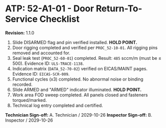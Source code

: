 # ATP: 52-A1-01 - Door Return-To-Service Checklist
**Revision:** 1.1.0

1.  Slide DISARMED flag and pin verified installed. **HOLD POINT.**
2.  Door rigging completed and verified per `PROC_52-10-01`. All rigging pins removed and accounted for.
3.  Seal leak test (`PROC_52-60-01`) completed. Result: `485` sccm/m (must be ≤ 500). Evidence ID: `ULS-TRACE-1138`.
4.  Indication matrix (`DATA_52-70-02`) verified on EICAS/MAINT pages. Evidence ID: `EICAS-SCR-009`.
5.  Functional cycles (x3) completed. No abnormal noise or binding recorded.
6.  Slide ARMED and "ARMED" indicator illuminated. **HOLD POINT.**
7.  Work area FOD sweep completed. All panels closed and fasteners torqued/marked.
8.  Technical log entry completed and certified.

**Technician Sign-off:** A. Technician / 2029-10-26
**Inspector Sign-off:** B. Inspector / 2029-10-26
